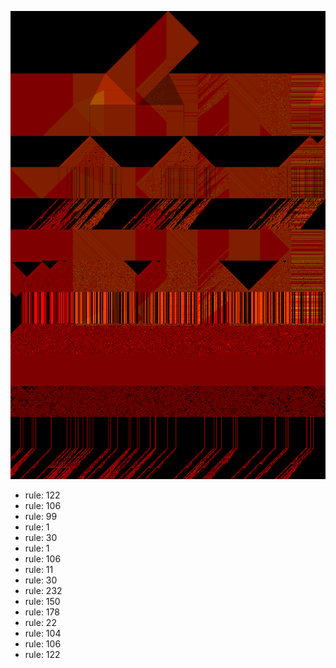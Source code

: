![photo](./output.png) 
 * rule: 122
* rule: 106
* rule: 99
* rule: 1
* rule: 30
* rule: 1
* rule: 106
* rule: 11
* rule: 30
* rule: 232
* rule: 150
* rule: 178
* rule: 22
* rule: 104
* rule: 106
* rule: 122
